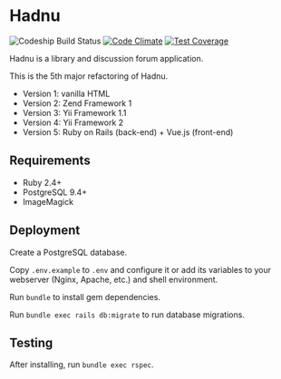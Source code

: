 # Hadnu

![Codeship Build Status](https://codeship.com/projects/a0e7c3a0-6f75-0134-9a46-3a51310aa3ef/status?branch=master)
[![Code Climate](https://codeclimate.com/github/alanwillms/hadnu-api/badges/gpa.svg)](https://codeclimate.com/github/alanwillms/hadnu-api)
[![Test Coverage](https://codeclimate.com/github/alanwillms/hadnu-ruby/badges/coverage.svg)](https://codeclimate.com/github/alanwillms/hadnu-ruby/coverage)

Hadnu is a library and discussion forum application.

This is the 5th major refactoring of Hadnu.

* Version 1: vanilla HTML
* Version 2: Zend Framework 1
* Version 3: Yii Framework 1.1
* Version 4: Yii Framework 2
* Version 5: Ruby on Rails (back-end) + Vue.js (front-end)

## Requirements

* Ruby 2.4+
* PostgreSQL 9.4+
* ImageMagick

## Deployment

Create a PostgreSQL database.

Copy `.env.example` to `.env` and configure it or add its variables to your
webserver (Nginx, Apache, etc.) and shell environment.

Run `bundle` to install gem dependencies.

Run `bundle exec rails db:migrate` to run database migrations.

## Testing

After installing, run `bundle exec rspec`.
